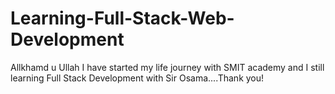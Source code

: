 # Learning-Full-Stack-Web-Development
Allkhamd u Ullah I have started my life journey with SMIT academy and I still learning Full Stack Development with Sir Osama....Thank you!
